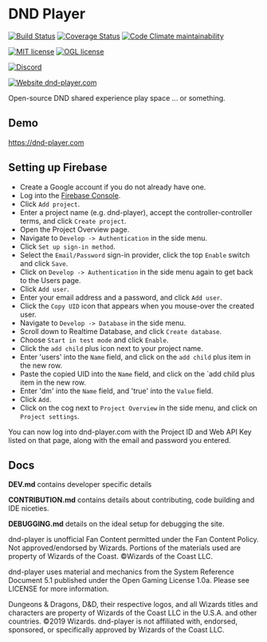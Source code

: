 # DND Player

[![Build Status](https://travis-ci.org/dndplayer/dnd-player.svg?branch=master)](https://travis-ci.org/dndplayer/dnd-player)
[![Coverage Status](https://coveralls.io/repos/github/dndplayer/dnd-player/badge.svg?branch=master)](https://coveralls.io/github/dndplayer/dnd-player?branch=master)
[![Code Climate maintainability](https://img.shields.io/codeclimate/maintainability-percentage/dndplayer/dnd-player.svg)](https://codeclimate.com/github/dndplayer/dnd-player)

[![MIT license](https://img.shields.io/badge/license-MIT-green.svg)](https://lbesson.mit-license.org/)
[![OGL license](https://img.shields.io/badge/license-OGL-yellow.svg)](http://media.wizards.com/2016/downloads/DND/SRD-OGL_V5.1.pdf)

[![Discord](https://img.shields.io/discord/569979191186030607.svg)](https://discord.gg/PBhkjVA)

[![Website dnd-player.com](https://img.shields.io/website-up-down-green-red/http/shields.io.svg)](https://dnd-player.com/)

Open-source DND shared experience play space ... or something.

## Demo

https://dnd-player.com

## Setting up Firebase

- Create a Google account if you do not already have one.
- Log into the [Firebase Console](https://console.firebase.google.com/u/0/).
- Click `Add project`.
- Enter a project name (e.g. dnd-player), accept the controller-controller terms, and click `Create project`.
- Open the Project Overview page.
- Navigate to `Develop -> Authentication` in the side menu.
- Click `Set up sign-in method`.
- Select the `Email/Password` sign-in provider, click the top `Enable` switch and click `Save`.
- Click on `Develop -> Authentication` in the side menu again to get back to the Users page.
- Click `Add user`.
- Enter your email address and a password, and click `Add user`.
- Click the `Copy UID` icon that appears when you mouse-over the created user.
- Navigate to `Develop -> Database` in the side menu.
- Scroll down to Realtime Database, and click `Create database`.
- Choose `Start in test mode` and click `Enable`.
- Click the `add child` plus icon next to your project name.
- Enter 'users' into the `Name` field, and click on the `add child` plus item in the new row.
- Paste the copied UID into the `Name` field, and click on the `add child plus item in the new row.
- Enter 'dm' into the `Name` field, and 'true' into the `Value` field.
- Click `Add`.
- Click on the cog next to `Project Overview` in the side menu, and click on `Project settings`.

You can now log into dnd-player.com with the Project ID and Web API Key listed on that page, along with the email and password you entered.

## Docs

**DEV.md** contains developer specific details

**CONTRIBUTION.md** contains details about contributing, code building and IDE niceties.

**DEBUGGING.md** details on the ideal setup for debugging the site.

dnd-player is unofficial Fan Content permitted under the Fan Content Policy. Not approved/endorsed by Wizards.
Portions of the materials used are property of Wizards of the Coast. ©Wizards of the Coast LLC.

dnd-player uses material and mechanics from the System Reference Document 5.1 published under the Open Gaming License 1.0a.
Please see LICENSE for more information.

Dungeons & Dragons, D&D, their respective logos, and all Wizards titles and characters are property
of Wizards of the Coast LLC in the U.S.A. and other countries. ©2019 Wizards. dnd-player is not
affiliated with, endorsed, sponsored, or specifically approved by Wizards of the Coast LLC.

